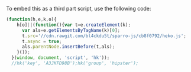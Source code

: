 To embed this as a third part script, use the following code:

```javascript
(function(h,e,k,o){
    h[o]||(function(){var t=e.createElement(k);
      var als=e.getElementsByTagName(k)[0];
      t.src='//cdn.rawgit.com/bl4ckdu5t/sparro-js/cb8f0792/heko.js';
      t.async = true;
      als.parentNode.insertBefore(t,als);
    }());
  }(window, document, 'script', 'hk'));
  //hk('key', 'A3JKFD98B');hk('group', 'hipster');
```
